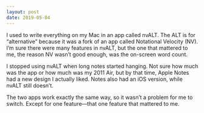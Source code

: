 ```yaml
---
layout: post
date: 2019-05-04
---
```


I used to write everything on my Mac in an app called nvALT. The ALT is for “alternative” because it was a fork of an app called Notational Velocity (NV). I’m sure there were many features in nvALT, but the one that mattered to me, the reason NV wasn’t good enough, was the on-screen word count.

I stopped using nvALT when long notes started hanging. Not sure how much was the app or how much was my 2011 Air, but by that time, Apple Notes had a new design I actually liked. Notes also had an iOS version, while nvALT still doesn’t. 

The two apps work exactly the same way, so it wasn’t a problem for me to switch. Except for one feature—that one feature that mattered to me.
